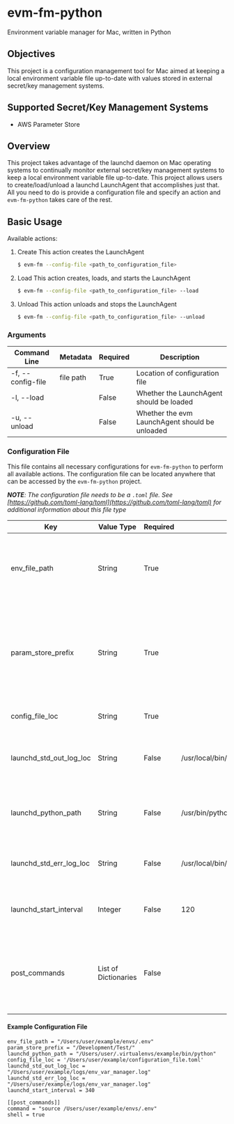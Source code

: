 
# evm-fm-python
Environment variable manager for Mac, written in Python

## Objectives
This project is a configuration management tool for Mac aimed at keeping a local environment variable file up-to-date with values stored in external secret/key management systems.

## Supported Secret/Key Management Systems
- AWS Parameter Store

## Overview
This project takes advantage of the launchd daemon on Mac operating systems to continually monitor external secret/key management systems to keep a local environment variable file up-to-date. This project allows users to create/load/unload a launchd LaunchAgent that accomplishes just that. All you need to do is provide a configuration file and specify an action and  `evm-fm-python` takes care of the rest.

## Basic Usage
Available actions:
1. Create
    This action creates the LaunchAgent
    ```bash
    $ evm-fm --config-file <path_to_configuration_file>
    ```
2. Load
This action creates, loads, and starts the LaunchAgent
    ```bash
    $ evm-fm --config-file <path_to_configuration_file> --load
    ```
3. Unload
This action unloads and stops the LaunchAgent
    ```bash
    $ evm-fm --config-file <path_to_configuration_file> --unload
    ```
### Arguments
| Command Line  | Metadata | Required | Description |
| ------------- | ------------- | ------------- | ------------- |
| -f, --config-file | file path | True | Location of configuration file |
| -l, --load | | False | Whether the LaunchAgent should be loaded |
| -u, --unload | | False | Whether the evm LaunchAgent should be unloaded |

### Configuration File
This file contains all necessary configurations for `evm-fm-python` to perform all available actions. The configuration file can be located anywhere that can be accessed by the `evm-fm-python` project.

*__NOTE__: The configuration file *needs* to be a `.toml` file. See [https://github.com/toml-lang/toml](https://github.com/toml-lang/toml) for additional information about this file type*

| Key | Value Type | Required |  Default | Description |
| ---- | ---- | ---- | ---- | ---- |
| env_file_path | String | True | | File path of the environment variable file you wish `evm-fm-python` to update |
| param_store_prefix | String | True | | Prefix you want `evm-fm-python` to use when pulling secret/key values from the supported secret/key management systems |
| config_file_loc | String | True | | Path of the configuration file |
| launchd_std_out_log_loc | String | False | /usr/local/bin/log/env_var_manager.log | Path of the stdout log file you want the LaunchAgent to write to |
| launchd_python_path | String | False | /usr/bin/python | Path of the Python executable you want the LaunchAgent to use |
| launchd_std_err_log_loc | String | False | /usr/local/bin/log/env_var_manager.log | Path of the stderr log file you want the LaunchAgent to write to |
| launchd_start_interval | Integer | False | 120 | Time interval you want the LaunchAgent to run on in Seconds |
| post_commands | List of Dictionaries | False | | List of commands you want to be executed after the local environment file has been updated |

#### Example Configuration File
```
env_file_path = "/Users/user/example/envs/.env"
param_store_prefix = "/Development/Test/"
launchd_python_path = "/Users/user/.virtualenvs/example/bin/python"
config_file_loc = '/Users/user/example/configuration_file.toml'
launchd_std_out_log_loc = "/Users/user/example/logs/env_var_manager.log"
launchd_std_err_log_loc = "/Users/user/example/logs/env_var_manager.log"
launchd_start_interval = 340

[[post_commands]]
command = "source /Users/user/example/envs/.env"
shell = true
```
